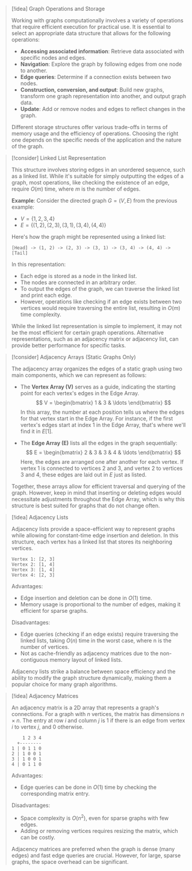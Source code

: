 
> [!idea] Graph Operations and Storage
>
> Working with graphs computationally involves a variety of operations that require efficient execution for practical use. It is essential to select an appropriate data structure that allows for the following operations:
>
> - **Accessing associated information**: Retrieve data associated with specific nodes and edges.
> - **Navigation**: Explore the graph by following edges from one node to another.
> - **Edge queries**: Determine if a connection exists between two nodes.
> - **Construction, conversion, and output**: Build new graphs, transform one graph representation into another, and output graph data.
> - **Update**: Add or remove nodes and edges to reflect changes in the graph.
>
> Different storage structures offer various trade-offs in terms of memory usage and the efficiency of operations. Choosing the right one depends on the specific needs of the application and the nature of the graph.


> [!consider] Linked List Representation
>
> This structure involves storing edges in an unordered sequence, such as a linked list. While it's suitable for simply outputting the edges of a graph, most operations, like checking the existence of an edge, require $O(m)$ time, where $m$ is the number of edges.
>
> **Example**:
> Consider the directed graph $G = (V, E)$ from the previous example:
> - $V = \{1, 2, 3, 4\}$
> - $E = \{(1, 2), (2, 3), (3, 1), (3, 4), (4, 4)\}$
>
> Here's how the graph might be represented using a linked list:
>
> ```
> [Head] -> (1, 2) -> (2, 3) -> (3, 1) -> (3, 4) -> (4, 4) -> [Tail]
> ```
>
> In this representation:
> - Each edge is stored as a node in the linked list.
> - The nodes are connected in an arbitrary order.
> - To output the edges of the graph, we can traverse the linked list and print each edge.
> - However, operations like checking if an edge exists between two vertices would require traversing the entire list, resulting in $O(m)$ time complexity.
>
> While the linked list representation is simple to implement, it may not be the most efficient for certain graph operations. Alternative representations, such as an adjacency matrix or adjacency list, can provide better performance for specific tasks.



> [!consider]  Adjacency Arrays (Static Graphs Only)
>
> The adjacency array organizes the edges of a static graph using two main components, which we can represent as follows:
>
> - The **Vertex Array (V)** serves as a guide, indicating the starting point for each vertex's edges in the Edge Array. 
> $$
> V = \begin{bmatrix}
> 1 & 3 & \ldots
> \end{bmatrix}
> $$
> In this array, the number at each position tells us where the edges for that vertex start in the Edge Array. For instance, if the first vertex's edges start at index 1 in the Edge Array, that's where we'll find it in  $E[1]$.
> 
>
> - The **Edge Array (E)** lists all the edges in the graph sequentially:
> $$
> E = \begin{bmatrix}
> 2 & 3 & 3 & 4 & \ldots
> \end{bmatrix}
> $$
> Here, the edges are arranged one after another for each vertex. If vertex 1 is connected to vertices 2 and 3, and vertex 2 to vertices 3 and 4, these edges are laid out in $E$ just as listed.
>
> Together, these arrays allow for efficient traversal and querying of the graph. However, keep in mind that inserting or deleting edges would necessitate adjustments throughout the Edge Array, which is why this structure is best suited for graphs that do not change often.
 

> [!idea] Adjacency Lists
> 
> Adjacency lists provide a space-efficient way to represent graphs while allowing for constant-time edge insertion and deletion. In this structure, each vertex has a linked list that stores its neighboring vertices.
>
> ```
> Vertex 1: [2, 3]
> Vertex 2: [1, 4]
> Vertex 3: [1, 4]
> Vertex 4: [2, 3]
> ```
>
> Advantages:
> - Edge insertion and deletion can be done in $O(1)$ time.
> - Memory usage is proportional to the number of edges, making it efficient for sparse graphs.
>
> Disadvantages:
> - Edge queries (checking if an edge exists) require traversing the linked lists, taking $O(n)$ time in the worst case, where n is the number of vertices.
> - Not as cache-friendly as adjacency matrices due to the non-contiguous memory layout of linked lists.
>
> Adjacency lists strike a balance between space efficiency and the ability to modify the graph structure dynamically, making them a popular choice for many graph algorithms.

> [!idea] Adjacency Matrices
>
> An adjacency matrix is a 2D array that represents a graph's connections. For a graph with $n$ vertices, the matrix has dimensions $n \times n$. The entry at row $i$ and column $j$ is 1 if there is an edge from vertex $i$ to vertex $j$, and 0 otherwise.
>
> ```
>     1 2 3 4
>   +--------
> 1 | 0 1 1 0
> 2 | 1 0 0 1
> 3 | 1 0 0 1
> 4 | 0 1 1 0
> ```
>
> Advantages:
> - Edge queries can be done in $O(1)$ time by checking the corresponding matrix entry.
>
> Disadvantages:
> - Space complexity is $O(n^2)$, even for sparse graphs with few edges.
> - Adding or removing vertices requires resizing the matrix, which can be costly.
>
> Adjacency matrices are preferred when the graph is dense (many edges) and fast edge queries are crucial. However, for large, sparse graphs, the space overhead can be significant.
